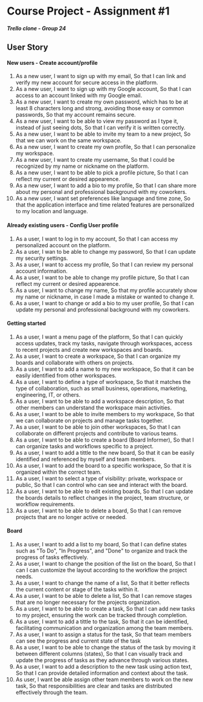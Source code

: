 # Course Project - Assignment #1
##### Trello clone - Group 24

##  User Story
#### New users - Create account/profile
1. As a new user, I want to sign up with my email, So that I can link and verify my new account for secure access in the platform.
2. As a new user, I want to sign up with my Google account, So that I can access to an account linked with my Google email.
3. As a new user, I want to create my own password, which has to be at least 8 characters long and strong, avoiding those easy or common passwords, So that my account remains secure.
4. As a new user, I want to be able to view my password as I type it, instead of just seeing dots, So that I can verify it is written correctly.
5. As a new user, I want to be able to invite my team to a new project, So that we can work on the same workspace.
6. As a new user, I want to create my own profile, So that I can personalize my workspace.
7. As a new user, I want to create my username, So that I could be recognized by my name or nickname on the platform.
8. As a new user, I want to be able to pick a profile picture, So that I can reflect my current or desired appearence.
9. As a new user, I want to add a bio to my profile, So that I can share more about my personal and professional background with my coworkers.
10. As a new user, I want set preferences like language and time zone, So that the application interface and time related features are personalized to my location and language.

#### Already existing users - Config User profile
1. As a user, I want to log in to my account, So that I can access my personalized account on the platform.
2. As a user, I wan to be able to change my password, So that I can update my security settings.
3. As a user, I want to access my profile, So that I can review my personal account information.
4. As a user, I want to be able to change my profile picture, So that I can reflect my current or desired appearence.
5. As a user, I want to change my name, So that my profile accurately show my name or nickname, in case I made a mistake or wanted to change it.
6. As a user, I want to change or add a bio to my user profile, So that I can update my personal and professional background with my coworkers.

#### Getting started
1. As a user, I want a menu page of the platform, So that I can quickly access updates, track my tasks, navigate through workspaces, access to recent projects and create new workspaces and boards.
2. As a user, I want to create a workspace, So that I can organize my boards and collaborate with others on projects.
3. As a user, I want to add a name to my new workspace, So that it can be easily identified from other workspaces.
4. As a user, I want to define a type of workspace, So that it matches the type of collaboration, such as small business, operations, marketing, engineering, IT, or others.
5. As a user, I want to be able to add a workspace description, So that other members can understand the workspace main activities.
6. As a user, I want to be able to invite members to my workspace, So that we can collaborate on projects and manage tasks together.
7. As a user, I want to be able to join other workspaces, So that I can collaborate on different projects and contribute to various teams.
8. As a user, I want to be able to create a board (Board Informer), So that I can organize tasks and workflows specific to a project.
9. As a user, I want to add a tittle to the new board, So that it can be easily identified and referenced by myself and team members.
10. As a user, I want to add the board to a specific workspace, So that it is organized within the correct team.
11. As a user, I want to select a type of visibility: private, workspace or public, So that I can control who can see and interact with the board.
12. As a user, I want to be able to edit existing boards, So that I can update the boards details to reflect changes in the project, team structure, or workflow requirements.
13. As a user, I want to be able to delete a board, So that I can remove projects that are no longer active or needed.

#### Board 
1. As a user, I want to add a list to my board, So that I can define states such as "To Do", "In Progress", and "Done" to organize and track the progress of tasks effectively.
2. As a user, I want to change the position of the list on the board, So that I can I can customize the layout according to the workflow the project needs.
3. As a user, I want to change the name of a list, So that it better reflects the current content or stage of the tasks within it.
4. As a user, I want to be able to delete a list, So that I can remove stages that are no longer necessary for the projects organization.
5. As a user, I want to be able to create a task, So that I can add new tasks to my project, ensuring the work can be tracked through completion.
6. As a user, I want to add a tittle to the task, So that it can be identified, facilitating communication and organization among the team members.
7. As a user, I want to assign a status for the task, So that team members can see the progress and current state of the task
8. As a user, I want to be able to change the status of the task by moving it between different columns (states), So that I can visually track and update the progress of tasks as they advance through various states.
9. As a user, I want to add a description to the new task using action text, So that I can provide detailed information and context about the task.
10. As user, I want be able assign other team members to work on the new task, So that responsibilities are clear and tasks are distributed effectively through the team.
